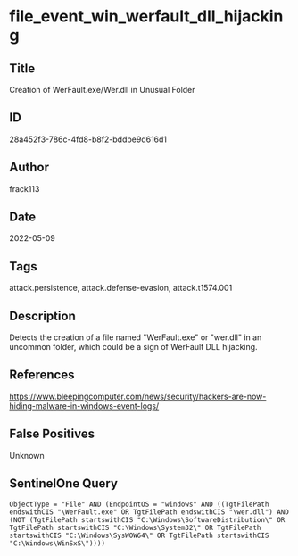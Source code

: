 # file_event_win_werfault_dll_hijacking

## Title
Creation of WerFault.exe/Wer.dll in Unusual Folder

## ID
28a452f3-786c-4fd8-b8f2-bddbe9d616d1

## Author
frack113

## Date
2022-05-09

## Tags
attack.persistence, attack.defense-evasion, attack.t1574.001

## Description
Detects the creation of a file named "WerFault.exe" or "wer.dll" in an uncommon folder, which could be a sign of WerFault DLL hijacking.

## References
https://www.bleepingcomputer.com/news/security/hackers-are-now-hiding-malware-in-windows-event-logs/

## False Positives
Unknown

## SentinelOne Query
```
ObjectType = "File" AND (EndpointOS = "windows" AND ((TgtFilePath endswithCIS "\WerFault.exe" OR TgtFilePath endswithCIS "\wer.dll") AND (NOT (TgtFilePath startswithCIS "C:\Windows\SoftwareDistribution\" OR TgtFilePath startswithCIS "C:\Windows\System32\" OR TgtFilePath startswithCIS "C:\Windows\SysWOW64\" OR TgtFilePath startswithCIS "C:\Windows\WinSxS\"))))

```